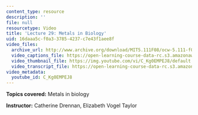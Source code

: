 ```yaml
---
content_type: resource
description: ''
file: null
resourcetype: Video
title: 'Lecture 29: Metals in Biology'
uid: 16daaa5c-f0a3-3785-4237-c7e43f1aee8f
video_files:
  archive_url: http://www.archive.org/download/MIT5.111F08/ocw-5.111-f08-lec29_300k.mp4
  video_captions_file: https://open-learning-course-data-rc.s3.amazonaws.com/5-111-principles-of-chemical-science-fall-2008/0894a8c289a45edda440ca96f37b9fb3_C_Kg0EMPEJ8.vtt
  video_thumbnail_file: https://img.youtube.com/vi/C_Kg0EMPEJ8/default.jpg
  video_transcript_file: https://open-learning-course-data-rc.s3.amazonaws.com/5-111-principles-of-chemical-science-fall-2008/389d11f24635ea8ff1daa2c70980fd31_C_Kg0EMPEJ8.pdf
video_metadata:
  youtube_id: C_Kg0EMPEJ8
---
```


**Topics covered:** Metals in biology

**Instructor:** Catherine Drennan, Elizabeth Vogel Taylor